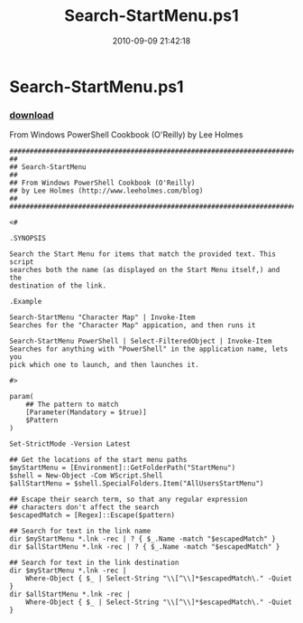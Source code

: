 ﻿---
pid:            2210
poster:         Lee Holmes
title:          Search-StartMenu.ps1
date:           2010-09-09 21:42:18
format:         posh
parent:         0
parent:         0

---

# Search-StartMenu.ps1

### [download](2210.ps1)

From Windows PowerShell Cookbook (O'Reilly) by Lee Holmes

```posh
##############################################################################
##
## Search-StartMenu
##
## From Windows PowerShell Cookbook (O'Reilly)
## by Lee Holmes (http://www.leeholmes.com/blog)
##
##############################################################################

<#

.SYNOPSIS

Search the Start Menu for items that match the provided text. This script
searches both the name (as displayed on the Start Menu itself,) and the
destination of the link.

.Example

Search-StartMenu "Character Map" | Invoke-Item
Searches for the "Character Map" appication, and then runs it

Search-StartMenu PowerShell | Select-FilteredObject | Invoke-Item
Searches for anything with "PowerShell" in the application name, lets you
pick which one to launch, and then launches it.

#>

param(
    ## The pattern to match
    [Parameter(Mandatory = $true)]
    $Pattern
)

Set-StrictMode -Version Latest

## Get the locations of the start menu paths
$myStartMenu = [Environment]::GetFolderPath("StartMenu")
$shell = New-Object -Com WScript.Shell
$allStartMenu = $shell.SpecialFolders.Item("AllUsersStartMenu")

## Escape their search term, so that any regular expression
## characters don't affect the search
$escapedMatch = [Regex]::Escape($pattern)

## Search for text in the link name
dir $myStartMenu *.lnk -rec | ? { $_.Name -match "$escapedMatch" }
dir $allStartMenu *.lnk -rec | ? { $_.Name -match "$escapedMatch" }

## Search for text in the link destination
dir $myStartMenu *.lnk -rec |
    Where-Object { $_ | Select-String "\\[^\\]*$escapedMatch\." -Quiet }
dir $allStartMenu *.lnk -rec |
    Where-Object { $_ | Select-String "\\[^\\]*$escapedMatch\." -Quiet }
```

